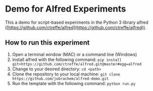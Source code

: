 # Demo for Alfred Experiments

This a demo for script-based experiments in the Python 3 library alfred ([https://github.com/ctreffe/alfred](https://github.com/ctreffe/alfred)).

## How to run this experiment


1. Open a terminal window (MAC) or a command line (Windows)
2. Install alfred with the following command: 
```pip install git+https://github.com/ctreffe/alfred.git@master#egg=alfred```
3. Change to your desired directory: `cd <path>`
4. Clone the repository to your local machine: 
```git clone https://github.com/jobrachem/alfred-demo.git```
5. Run the template with the following command: `python run.py`
